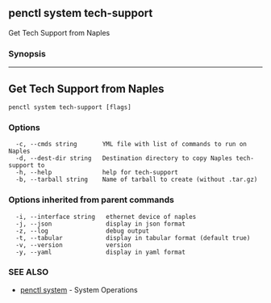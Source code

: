 ## penctl system tech-support

Get Tech Support from Naples

### Synopsis



------------------------------
 Get Tech Support from Naples 
------------------------------


```
penctl system tech-support [flags]
```

### Options

```
  -c, --cmds string       YML file with list of commands to run on Naples
  -d, --dest-dir string   Destination directory to copy Naples tech-support to
  -h, --help              help for tech-support
  -b, --tarball string    Name of tarball to create (without .tar.gz)
```

### Options inherited from parent commands

```
  -i, --interface string   ethernet device of naples
  -j, --json               display in json format
  -z, --log                debug output
  -t, --tabular            display in tabular format (default true)
  -v, --version            version
  -y, --yaml               display in yaml format
```

### SEE ALSO
* [penctl system](penctl_system.md)	 - System Operations

